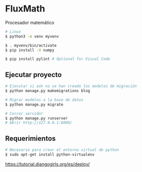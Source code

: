 # FluxMath

Procesador matemático

```sh
# Linux
$ python3 -m venv myvenv

$ . myvenv/bin/activate
$ pip install -U numpy

$ pip install pylint # Optional for Visual Code
```

## Ejecutar proyecto

```sh
# Ejecutar si aún no se han creado los modelos de migración
$ python manage.py makemigrations blog

# Migrar modelos a la base de datos
$ python manage.py migrate

# Correr servidor
$ python manage.py runserver
# Abrir http://127.0.0.1:8000/
```


## Requerimientos

```sh
# Necesario para crear el entorno virtual de python
$ sudo apt-get install python-virtualenv
```

https://tutorial.djangogirls.org/es/deploy/